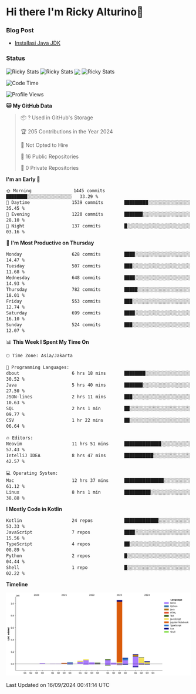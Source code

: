 # Hi there I'm Ricky Alturino👋

### Blog Post

<!-- BLOG-POST-LIST:START -->

- [Installasi Java JDK](https://onirutla.medium.com/installasi-java-jdk-ec701beeb5cb?source=rss-d9d81c918cc9------2)
<!-- BLOG-POST-LIST:END -->

### Status

<img align="center" alt="Ricky Stats" src="https://github-readme-stats.vercel.app/api?username=Alturino&theme=dark&show_icons=true&hide_border=false" />
<img align="center" alt="Ricky Stats" src="https://github-readme-stats.vercel.app/api/top-langs/?username=Alturino&theme=dark&show_icons=true&layout=compact"/>
<img align="center" width="640px" src="https://github-readme-stats.vercel.app/api/wakatime?username=Alturino&layout=compact&hide_border=true&theme=dark">
<img align="center" alt="Ricky Stats" src="https://leetcard.jacoblin.cool/onirutla?border=0&radius=20&ext=activity"/>

<!--START_SECTION:waka-->
![Code Time](http://img.shields.io/badge/Code%20Time-559%20hrs%2048%20mins-blue)

![Profile Views](http://img.shields.io/badge/Profile%20Views-0-blue)

**🐱 My GitHub Data** 

> 📦 ? Used in GitHub's Storage 
 > 
> 🏆 205 Contributions in the Year 2024
 > 
> 🚫 Not Opted to Hire
 > 
> 📜 16 Public Repositories 
 > 
> 🔑 0 Private Repositories 
 > 
**I'm an Early 🐤** 

```text
🌞 Morning                1445 commits        ████████░░░░░░░░░░░░░░░░░   33.29 % 
🌆 Daytime                1539 commits        █████████░░░░░░░░░░░░░░░░   35.45 % 
🌃 Evening                1220 commits        ███████░░░░░░░░░░░░░░░░░░   28.10 % 
🌙 Night                  137 commits         █░░░░░░░░░░░░░░░░░░░░░░░░   03.16 % 
```
📅 **I'm Most Productive on Thursday** 

```text
Monday                   628 commits         ████░░░░░░░░░░░░░░░░░░░░░   14.47 % 
Tuesday                  507 commits         ███░░░░░░░░░░░░░░░░░░░░░░   11.68 % 
Wednesday                648 commits         ████░░░░░░░░░░░░░░░░░░░░░   14.93 % 
Thursday                 782 commits         █████░░░░░░░░░░░░░░░░░░░░   18.01 % 
Friday                   553 commits         ███░░░░░░░░░░░░░░░░░░░░░░   12.74 % 
Saturday                 699 commits         ████░░░░░░░░░░░░░░░░░░░░░   16.10 % 
Sunday                   524 commits         ███░░░░░░░░░░░░░░░░░░░░░░   12.07 % 
```


📊 **This Week I Spent My Time On** 

```text
🕑︎ Time Zone: Asia/Jakarta

💬 Programming Languages: 
dbout                    6 hrs 18 mins       ████████░░░░░░░░░░░░░░░░░   30.52 % 
Java                     5 hrs 40 mins       ███████░░░░░░░░░░░░░░░░░░   27.50 % 
JSON-lines               2 hrs 11 mins       ███░░░░░░░░░░░░░░░░░░░░░░   10.63 % 
SQL                      2 hrs 1 min         ██░░░░░░░░░░░░░░░░░░░░░░░   09.77 % 
CSV                      1 hr 22 mins        ██░░░░░░░░░░░░░░░░░░░░░░░   06.64 % 

🔥 Editors: 
Neovim                   11 hrs 51 mins      ██████████████░░░░░░░░░░░   57.43 % 
IntelliJ IDEA            8 hrs 47 mins       ███████████░░░░░░░░░░░░░░   42.57 % 

💻 Operating System: 
Mac                      12 hrs 37 mins      ███████████████░░░░░░░░░░   61.12 % 
Linux                    8 hrs 1 min         ██████████░░░░░░░░░░░░░░░   38.88 % 
```

**I Mostly Code in Kotlin** 

```text
Kotlin                   24 repos            █████████████░░░░░░░░░░░░   53.33 % 
JavaScript               7 repos             ████░░░░░░░░░░░░░░░░░░░░░   15.56 % 
TypeScript               4 repos             ██░░░░░░░░░░░░░░░░░░░░░░░   08.89 % 
Python                   2 repos             █░░░░░░░░░░░░░░░░░░░░░░░░   04.44 % 
Shell                    1 repo              █░░░░░░░░░░░░░░░░░░░░░░░░   02.22 % 
```



**Timeline**

![Lines of Code chart](https://raw.githubusercontent.com/Alturino/Alturino/main/assets/bar_graph.png)


 Last Updated on 16/09/2024 00:41:14 UTC
<!--END_SECTION:waka-->
